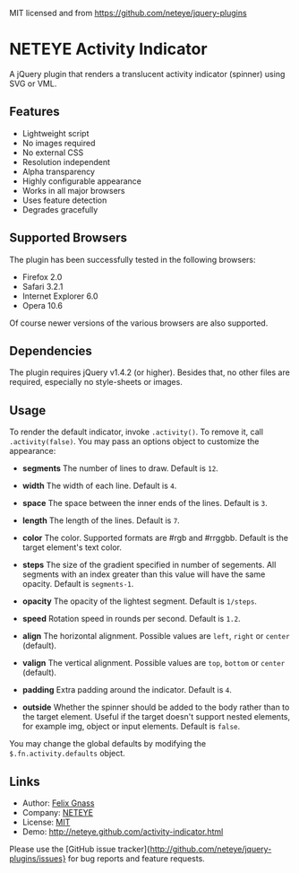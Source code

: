 MIT licensed and from https://github.com/neteye/jquery-plugins


NETEYE Activity Indicator
=========================

A jQuery plugin that renders a translucent activity indicator (spinner)
using SVG or VML.

Features
--------

* Lightweight script
* No images required
* No external CSS
* Resolution independent
* Alpha transparency
* Highly configurable appearance
* Works in all major browsers
* Uses feature detection
* Degrades gracefully

Supported Browsers
------------------

The plugin has been successfully tested in the following browsers:

* Firefox 2.0
* Safari 3.2.1
* Internet Explorer 6.0
* Opera 10.6

Of course newer versions of the various browsers are also supported.

Dependencies
------------

The plugin requires jQuery v1.4.2 (or higher).
Besides that, no other files are required, especially no style-sheets
or images.

Usage
-----

To render the default indicator, invoke `.activity()`. To remove it, call
`.activity(false)`. You may pass an options object to customize the 
appearance:

 - **segments**
   The number of lines to draw. Default is `12`.

 - **width**
   The width of each line. Default is `4`.

 - **space**
   The space between the inner ends of the lines. Default is `3`.

 - **length**
   The length of the lines. Default is `7`.

 - **color**
   The color. Supported formats are #rgb and #rrggbb.
   Default is the target element's text color.

 - **steps**
   The size of the gradient specified in number of segements.
   All segments with an index greater than this value will
   have the same opacity. Default is `segments-1`.

 - **opacity**
   The opacity of the lightest segment. Default is `1/steps`.

 - **speed**
   Rotation speed in rounds per second. Default is `1.2`.

 - **align**
   The horizontal alignment. Possible values are `left`, `right` 
   or `center` (default).

 - **valign**
   The vertical alignment. Possible values are `top`, `bottom` 
   or `center` (default).

 - **padding**
   Extra padding around the indicator. Default is `4`.

 - **outside**
   Whether the spinner should be added to the body rather than
   to the target element. Useful if the target doesn't support
   nested elements, for example img, object or input elements.
   Default is `false`.


You may change the global defaults by modifying the `$.fn.activity.defaults` object.

Links
-----

* Author:  [Felix Gnass](http://github.com/fgnass)
* Company: [NETEYE](http://neteye.de)
* License: [MIT](http://neteye.github.com/MIT-LICENSE.txt)
* Demo:    http://neteye.github.com/activity-indicator.html

Please use the [GitHub issue tracker]{http://github.com/neteye/jquery-plugins/issues} for bug
reports and feature requests.
